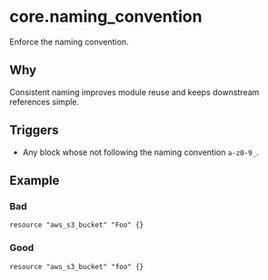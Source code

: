 # core.naming_convention

Enforce the naming convention.

## Why

Consistent naming improves module reuse and keeps downstream references simple.

## Triggers

- Any block whose not following the naming convention `a-z0-9_`.

## Example

### Bad

```hcl
resource "aws_s3_bucket" "Foo" {}
```

### Good

```hcl
resource "aws_s3_bucket" "foo" {}
```
